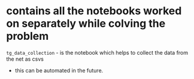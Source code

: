 # contains all the notebooks worked on separately while colving the problem


`tg_data_collection` - is the notebook which helps to collect the data from the net as csvs
  * this can be automated in the future.
